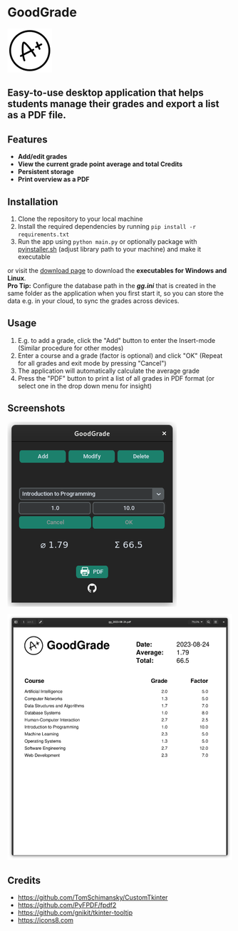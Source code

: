 # GoodGrade
![icons8-grades-100.png](./assets/icons8-grades-100.png)
## Easy-to-use desktop application that helps students manage their grades and export a list as a PDF file.

## Features
- __Add/edit grades__
- __View the current grade point average and total Credits__
- __Persistent storage__
- __Print overview as a PDF__

## Installation
1. Clone the repository to your local machine
2. Install the required dependencies by running `pip install -r requirements.txt`
3. Run the app using `python main.py` or optionally package with [pyinstaller.sh](pyinstaller.sh) (adjust library path to your machine) and make it executable

or visit the [download page](https://fabianjuelich.xyz/goodgrade) to download the __executables for Windows and Linux__. \
__Pro Tip:__ Configure the database path in the ___gg.ini___ that is created in the same folder as the application when you first start it, so you can store the data e.g. in your cloud, to sync the grades across devices.

## Usage
1. E.g. to add a grade, click the "Add" button to enter the Insert-mode (Similar procedure for other modes)
2. Enter a course and a grade (factor is optional) and click "OK" (Repeat for all grades and exit mode by pressing "Cancel")
4. The application will automatically calculate the average grade
5. Press the "PDF" button to print a list of all grades in PDF format (or select one in the drop down menu for insight)

## Screenshots
![appPreview](./preview/appPreview.png)

![pdfPreview](./preview/pdfPreview.png)

## Credits
- https://github.com/TomSchimansky/CustomTkinter
- https://github.com/PyFPDF/fpdf2
- https://github.com/gnikit/tkinter-tooltip
- https://icons8.com